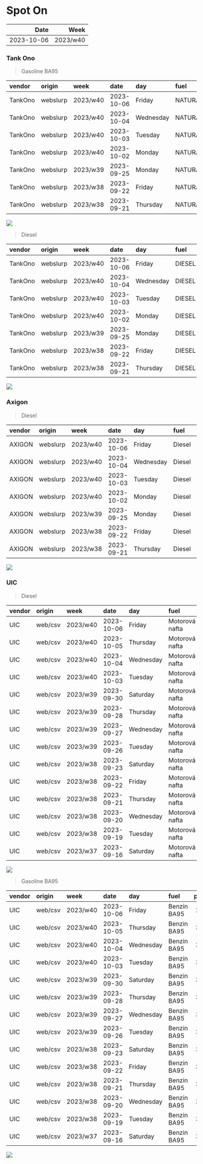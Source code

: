 Spot On
================

|       Date |     Week |
|-----------:|---------:|
| 2023-10-06 | 2023/w40 |

### Tank Ono

> Gasoline BA95

| vendor  | origin   | week     | date       | day       | fuel      | price | PriceVAT |
|:--------|:---------|:---------|:-----------|:----------|:----------|------:|---------:|
| TankOno | webslurp | 2023/w40 | 2023-10-06 | Friday    | NATURAL95 | 31.32 |     37.9 |
| TankOno | webslurp | 2023/w40 | 2023-10-04 | Wednesday | NATURAL95 | 32.15 |     38.9 |
| TankOno | webslurp | 2023/w40 | 2023-10-03 | Tuesday   | NATURAL95 | 32.15 |     38.9 |
| TankOno | webslurp | 2023/w40 | 2023-10-02 | Monday    | NATURAL95 | 32.15 |     38.9 |
| TankOno | webslurp | 2023/w39 | 2023-09-25 | Monday    | NATURAL95 | 32.15 |     38.9 |
| TankOno | webslurp | 2023/w38 | 2023-09-22 | Friday    | NATURAL95 | 32.15 |     38.9 |
| TankOno | webslurp | 2023/w38 | 2023-09-21 | Thursday  | NATURAL95 | 32.15 |     38.9 |

<img src="SpotOn_files/figure-gfm/tono-ba95-1.png" style="display: block; margin: auto auto auto 0;" />

> Diesel

| vendor  | origin   | week     | date       | day       | fuel   | price | PriceVAT |
|:--------|:---------|:---------|:-----------|:----------|:-------|------:|---------:|
| TankOno | webslurp | 2023/w40 | 2023-10-06 | Friday    | DIESEL | 32.15 |     38.9 |
| TankOno | webslurp | 2023/w40 | 2023-10-04 | Wednesday | DIESEL | 32.15 |     38.9 |
| TankOno | webslurp | 2023/w40 | 2023-10-03 | Tuesday   | DIESEL | 32.15 |     38.9 |
| TankOno | webslurp | 2023/w40 | 2023-10-02 | Monday    | DIESEL | 32.15 |     38.9 |
| TankOno | webslurp | 2023/w39 | 2023-09-25 | Monday    | DIESEL | 32.15 |     38.9 |
| TankOno | webslurp | 2023/w38 | 2023-09-22 | Friday    | DIESEL | 32.15 |     38.9 |
| TankOno | webslurp | 2023/w38 | 2023-09-21 | Thursday  | DIESEL | 32.15 |     38.9 |

<img src="SpotOn_files/figure-gfm/tono-diesel-1.png" style="display: block; margin: auto auto auto 0;" />

### Axigon

> Diesel

| vendor | origin   | week     | date       | day       | fuel   | price | PriceVAT |
|:-------|:---------|:---------|:-----------|:----------|:-------|------:|---------:|
| AXIGON | webslurp | 2023/w40 | 2023-10-06 | Friday    | Diesel |  33.6 |     40.7 |
| AXIGON | webslurp | 2023/w40 | 2023-10-04 | Wednesday | Diesel |  33.6 |     40.7 |
| AXIGON | webslurp | 2023/w40 | 2023-10-03 | Tuesday   | Diesel |  33.6 |     40.7 |
| AXIGON | webslurp | 2023/w40 | 2023-10-02 | Monday    | Diesel |  33.6 |     40.7 |
| AXIGON | webslurp | 2023/w39 | 2023-09-25 | Monday    | Diesel |  33.9 |     41.0 |
| AXIGON | webslurp | 2023/w38 | 2023-09-22 | Friday    | Diesel |  33.9 |     41.0 |
| AXIGON | webslurp | 2023/w38 | 2023-09-21 | Thursday  | Diesel |  33.9 |     41.0 |

<img src="SpotOn_files/figure-gfm/axigon-diesel-1.png" style="display: block; margin: auto auto auto 0;" />

### UIC

> Diesel

| vendor | origin  | week     | date       | day       | fuel           | price | priceVAT |
|:-------|:--------|:---------|:-----------|:----------|:---------------|------:|---------:|
| UIC    | web/csv | 2023/w40 | 2023-10-06 | Friday    | Motorová nafta |  30.8 |     37.3 |
| UIC    | web/csv | 2023/w40 | 2023-10-05 | Thursday  | Motorová nafta |  31.6 |     38.2 |
| UIC    | web/csv | 2023/w40 | 2023-10-04 | Wednesday | Motorová nafta |  32.1 |     38.8 |
| UIC    | web/csv | 2023/w40 | 2023-10-03 | Tuesday   | Motorová nafta |  32.3 |     39.1 |
| UIC    | web/csv | 2023/w39 | 2023-09-30 | Saturday  | Motorová nafta |  32.3 |     39.1 |
| UIC    | web/csv | 2023/w39 | 2023-09-28 | Thursday  | Motorová nafta |  32.0 |     38.7 |
| UIC    | web/csv | 2023/w39 | 2023-09-27 | Wednesday | Motorová nafta |  31.8 |     38.5 |
| UIC    | web/csv | 2023/w39 | 2023-09-26 | Tuesday   | Motorová nafta |  31.9 |     38.6 |
| UIC    | web/csv | 2023/w38 | 2023-09-23 | Saturday  | Motorová nafta |  32.2 |     39.0 |
| UIC    | web/csv | 2023/w38 | 2023-09-22 | Friday    | Motorová nafta |  32.2 |     39.0 |
| UIC    | web/csv | 2023/w38 | 2023-09-21 | Thursday  | Motorová nafta |  31.9 |     38.6 |
| UIC    | web/csv | 2023/w38 | 2023-09-20 | Wednesday | Motorová nafta |  32.1 |     38.8 |
| UIC    | web/csv | 2023/w38 | 2023-09-19 | Tuesday   | Motorová nafta |  32.4 |     39.2 |
| UIC    | web/csv | 2023/w37 | 2023-09-16 | Saturday  | Motorová nafta |  32.7 |     39.6 |

<img src="SpotOn_files/figure-gfm/uic-diesel-1.png" style="display: block; margin: auto auto auto 0;" />

> Gasoline BA95

| vendor | origin  | week     | date       | day       | fuel        | price | priceVAT |
|:-------|:--------|:---------|:-----------|:----------|:------------|------:|---------:|
| UIC    | web/csv | 2023/w40 | 2023-10-06 | Friday    | Benzin BA95 |  29.7 |     35.9 |
| UIC    | web/csv | 2023/w40 | 2023-10-05 | Thursday  | Benzin BA95 |  30.3 |     36.7 |
| UIC    | web/csv | 2023/w40 | 2023-10-04 | Wednesday | Benzin BA95 |  30.8 |     37.3 |
| UIC    | web/csv | 2023/w40 | 2023-10-03 | Tuesday   | Benzin BA95 |  31.1 |     37.6 |
| UIC    | web/csv | 2023/w39 | 2023-09-30 | Saturday  | Benzin BA95 |  31.5 |     38.1 |
| UIC    | web/csv | 2023/w39 | 2023-09-28 | Thursday  | Benzin BA95 |  31.7 |     38.4 |
| UIC    | web/csv | 2023/w39 | 2023-09-27 | Wednesday | Benzin BA95 |  31.7 |     38.4 |
| UIC    | web/csv | 2023/w39 | 2023-09-26 | Tuesday   | Benzin BA95 |  32.0 |     38.7 |
| UIC    | web/csv | 2023/w38 | 2023-09-23 | Saturday  | Benzin BA95 |  32.1 |     38.8 |
| UIC    | web/csv | 2023/w38 | 2023-09-22 | Friday    | Benzin BA95 |  32.3 |     39.1 |
| UIC    | web/csv | 2023/w38 | 2023-09-21 | Thursday  | Benzin BA95 |  32.3 |     39.1 |
| UIC    | web/csv | 2023/w38 | 2023-09-20 | Wednesday | Benzin BA95 |  32.4 |     39.2 |
| UIC    | web/csv | 2023/w38 | 2023-09-19 | Tuesday   | Benzin BA95 |  32.7 |     39.6 |
| UIC    | web/csv | 2023/w37 | 2023-09-16 | Saturday  | Benzin BA95 |  32.6 |     39.4 |

<img src="SpotOn_files/figure-gfm/uic-ba95-1.png" style="display: block; margin: auto auto auto 0;" />

